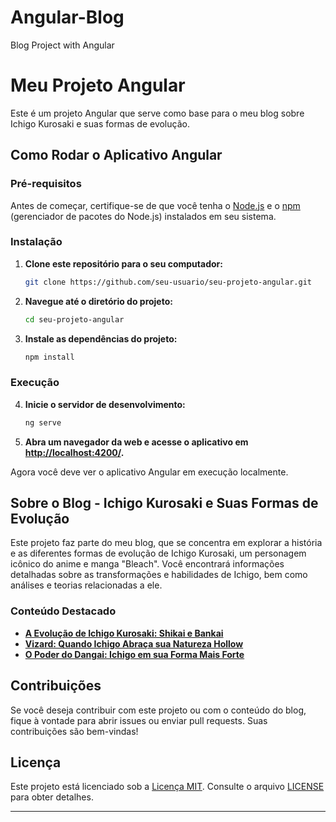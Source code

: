 # Angular-Blog
Blog Project with Angular

# Meu Projeto Angular

Este é um projeto Angular que serve como base para o meu blog sobre Ichigo Kurosaki e suas formas de evolução.

## Como Rodar o Aplicativo Angular

### Pré-requisitos

Antes de começar, certifique-se de que você tenha o [Node.js](https://nodejs.org/) e o [npm](https://www.npmjs.com/) (gerenciador de pacotes do Node.js) instalados em seu sistema.

### Instalação

1. **Clone este repositório para o seu computador:**

   ```bash
   git clone https://github.com/seu-usuario/seu-projeto-angular.git
   ```

2. **Navegue até o diretório do projeto:**

   ```bash
   cd seu-projeto-angular
   ```

3. **Instale as dependências do projeto:**

   ```bash
   npm install
   ```

### Execução

4. **Inicie o servidor de desenvolvimento:**

   ```bash
   ng serve
   ```

5. **Abra um navegador da web e acesse o aplicativo em [http://localhost:4200/](http://localhost:4200/).**

Agora você deve ver o aplicativo Angular em execução localmente.

## Sobre o Blog - Ichigo Kurosaki e Suas Formas de Evolução

Este projeto faz parte do meu blog, que se concentra em explorar a história e as diferentes formas de evolução de Ichigo Kurosaki, um personagem icônico do anime e manga "Bleach". Você encontrará informações detalhadas sobre as transformações e habilidades de Ichigo, bem como análises e teorias relacionadas a ele.

### Conteúdo Destacado

- [**A Evolução de Ichigo Kurosaki: Shikai e Bankai**](link-para-artigo-1.md)
- [**Vizard: Quando Ichigo Abraça sua Natureza Hollow**](link-para-artigo-2.md)
- [**O Poder do Dangai: Ichigo em sua Forma Mais Forte**](link-para-artigo-3.md)

## Contribuições

Se você deseja contribuir com este projeto ou com o conteúdo do blog, fique à vontade para abrir issues ou enviar pull requests. Suas contribuições são bem-vindas!

## Licença

Este projeto está licenciado sob a [Licença MIT](LICENSE). Consulte o arquivo [LICENSE](LICENSE) para obter detalhes.

---
